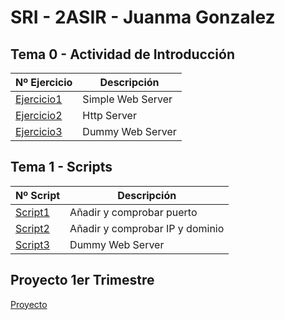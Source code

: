 # SRI - 2ASIR - Juanma Gonzalez

## Tema 0 - Actividad de Introducción

| Nº Ejercicio | Descripción |
|--------------|-------------|
|[Ejercicio1](Tema0/Ejercicio1.md)  |     Simple Web Server        |
|[Ejercicio2](Tema0/Ejercicio2.md)  |       Http Server      |
|[Ejercicio3](Tema0/Ejercicio3.md)  |   Dummy Web Server          |


## Tema 1 - Scripts

| Nº Script | Descripción |
|--------------|-------------|
|[Script1](Tema1/script1.md)  |     Añadir y comprobar puerto        |
|[Script2](Tema1/script2.md)  |       Añadir y comprobar IP y dominio      |
|[Script3](Tema1/script3.md)  |   Dummy Web Server          |


## Proyecto 1er Trimestre
[Proyecto](https://github.com/CrqzyRod/SRI1T)

